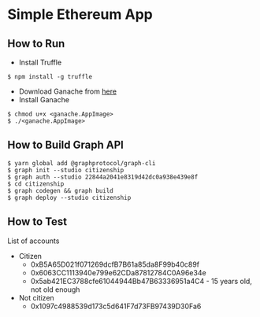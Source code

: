 # Simple Ethereum App

## How to Run
- Install Truffle
```shell
$ npm install -g truffle
```
- Download Ganache from [here](https://trufflesuite.com/ganache/index.html)
- Install Ganache
```shell
$ chmod u+x <ganache.AppImage>
$ ./<ganache.AppImage>
```

## How to Build Graph API
```shell
$ yarn global add @graphprotocol/graph-cli
$ graph init --studio citizenship
$ graph auth --studio 22844a2041e8319d42dc0a938e439e8f
$ cd citizenship
$ graph codegen && graph build
$ graph deploy --studio citizenship
```

## How to Test
List of accounts
- Citizen
  - 0xB5A65D021f071269dcfB7B61a85da8F99b40c89f
  - 0x6063CC1113940e799e62CDa87812784C0A96e34e
  - 0x5ab421EC3788cfe61044944Bb47B63336951a4C4 - 15 years old, not old enough
- Not citizen
  - 0x1097c4988539d173c5d641F7d73FB97439D30Fa6
